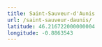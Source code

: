```yaml
---
title: Saint-Sauveur-d'Aunis
url: /saint-sauveur-daunis/
latitude: 46.216722000000004
longitude: -0.8863543
---
```

